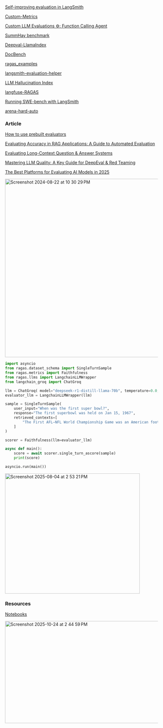 [Self-improving evaluation in LangSmith](https://blog.langchain.dev/aligning-llm-as-a-judge-with-human-preferences/)

[Custom-Metrics](https://github.com/rajib76/ragas_examples/blob/main/custom_metrics/criminality.py)

[Custom LLM Evaluations ⚙️: Function Calling Agent](https://www.youtube.com/watch?v=EfhylWtNb1s)

[SummHay benchmark](https://github.com/salesforce/summary-of-a-haystack)

[Deepval-LlamaIndex](https://docs.confident-ai.com/docs/integrations-llamaindex) 


[DocBench](https://github.com/Anni-Zou/DocBench) 

[ragas_examples](https://github.com/rajib76/ragas_examples/blob/main/05_answer_correctness.py)

[langsmith-evaluation-helper](https://github.com/gaudiy/langsmith-evaluation-helper)


[LLM Hallucination Index](https://github.com/rungalileo/hallucination-index) 

[langfuse-RAGAS](https://langfuse.com/guides/videos/beginners-guide-to-rag-evaluation)



[Running SWE-bench with LangSmith](https://docs.smith.langchain.com/tutorials/Developers/swe-benchmark)

[arena-hard-auto](https://github.com/lmarena/arena-hard-auto)


### Article

[How to use prebuilt evaluators](https://docs.smith.langchain.com/evaluation/how_to_guides/prebuilt_evaluators)

[Evaluating Accuracy in RAG Applications: A Guide to Automated Evaluation](https://dzone.com/articles/rag-accuracy-metrics-automated-evaluation)

[Evaluating Long-Context Question & Answer Systems](https://eugeneyan.com/writing/qa-evals/?twclid=2-44mq6dobl8i4tvgb8wcu9shwd)

[Mastering LLM Quality: A Key Guide for DeepEval & Red Teaming](https://blog.nashtechglobal.com/mastering-llm-quality-a-key-guide-for-deepeval-red-teaming/)

[The Best Platforms for Evaluating AI Models in 2025](https://dev.to/debmckinney/the-best-platforms-for-evaluating-ai-models-in-2025-25ed)


<img width="585" alt="Screenshot 2024-08-22 at 10 30 29 PM" src="https://github.com/user-attachments/assets/15bb43e0-3474-434b-a858-cf5cbbd110d6">

```py
import asyncio
from ragas.dataset_schema import SingleTurnSample
from ragas.metrics import Faithfulness
from ragas.llms import LangchainLLMWrapper
from langchain_groq import ChatGroq

llm = ChatGroq( model="deepseek-r1-distill-llama-70b", temperature=0.0,max_retries=2)
evaluator_llm = LangchainLLMWrapper(llm)

sample = SingleTurnSample(
    user_input="When was the first super bowl?",
    response="The first superbowl was held on Jan 15, 1967",
    retrieved_contexts=[
        "The First AFL–NFL World Championship Game was an American football game played on January 15, 1967, at the Los Angeles Memorial Coliseum in Los Angeles."
    ]
)

scorer = Faithfulness(llm=evaluator_llm)

async def main():
    score = await scorer.single_turn_ascore(sample)
    print(score)

asyncio.run(main())
```

<img width="444" height="394" alt="Screenshot 2025-08-04 at 2 53 21 PM" src="https://github.com/user-attachments/assets/5c419b43-6f41-4aac-9fb8-8594e94d5e12" />


### Resources

[Notebooks](https://github.com/mingyin0312/RLFromScratch/tree/main)


<img width="732" height="335" alt="Screenshot 2025-10-24 at 2 44 59 PM" src="https://github.com/user-attachments/assets/6221dfa8-9ad0-4ecb-980e-5548c5c0a55a" />


